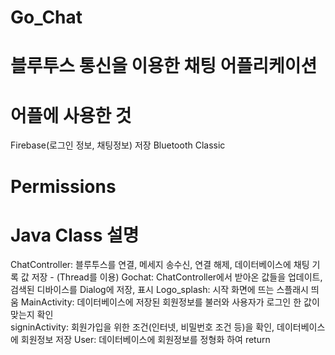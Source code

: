 # Go_Chat

# 블루투스 통신을 이용한 채팅 어플리케이션

# 어플에 사용한 것
  Firebase(로그인 정보, 채팅정보) 저장
  Bluetooth Classic

# Permissions
  <uses-permission android:name="android.permission.ACCESS_NETWORK_STATE" />
  <uses-permission android:name="android.permission.INTERNET"/>
  <uses-permission android:name="android.permission.ACCESS_FINE_LOCATION"/>
  <uses-permission android:name="android.permission.BLUETOOTH"/>
  <uses-permission android:name="android.permission.BLUETOOTH_ADMIN"/>
    
# Java Class 설명

  ChatController: 블루투스를 연결, 메세지 송수신, 연결 해제, 데이터베이스에 채팅 기록 값 저장  -  (Thread를 이용)
  Gochat: ChatController에서 받아온 값들을 업데이트, 검색된 디바이스를 Dialog에 저장, 표시
  Logo_splash: 시작 화면에 뜨는 스플래시 띄움
  MainActivity: 데이터베이스에 저장된 회원정보를 불러와 사용자가 로그인 한 값이 맞는지 확인  
  signinActivity: 회원가입을 위한 조건(인터넷, 비밀번호 조건 등)을 확인, 데이터베이스에 회원정보 저장
  User: 데이터베이스에 회원정보를 정형화 하여 return
  

